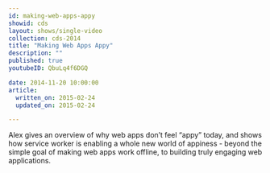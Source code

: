 ```yaml
---
id: making-web-apps-appy
showid: cds
layout: shows/single-video
collection: cds-2014
title: "Making Web Apps Appy"
description: ""
published: true
youtubeID: QbuLq4f6DGQ

date: 2014-11-20 10:00:00
article:
  written_on: 2015-02-24
  updated_on: 2015-02-24

---
```


Alex gives an overview of why web apps don’t feel “appy” today, and shows how service worker is enabling a whole new world of appiness - beyond the simple goal of making web apps work offline, to building truly engaging web applications.
